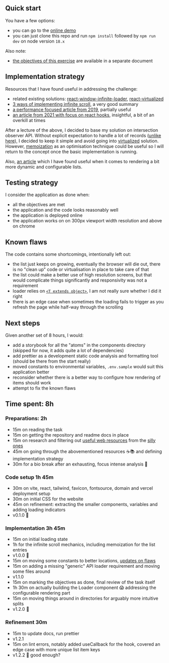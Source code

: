 ## Quick start

You have a few options:

- you can go to the [online demo](https://inifinite-loader.mazur.site)
- you can just clone this repo and run `npm install` followed by `npm run dev` on node version `18.x`

Also note:

- [the objectives of this exercise](./OBJECTIVE.md) are available in a separate document

## Implementation strategy

Resources that I have found useful in addressing the challenge:

- related existing solutions: [react-window-infinite-loader](https://www.npmjs.com/package/react-window-infinite-loader), [react-virtualized](https://github.com/bvaughn/react-virtualized/blob/master/docs/creatingAnInfiniteLoadingList.md)
- [3 ways of implementing infinite scroll](https://blog.logrocket.com/3-ways-implement-infinite-scroll-react/), a very good summary
- [a performance focused article from 2019](https://betterprogramming.pub/build-high-performance-infinite-lists-in-react-a53c0899a211), partially useful
- [an article from 2021 with focus on react hooks](https://blog.logrocket.com/react-hooks-infinite-scroll-advanced-tutorial/), insightful, a bit of an overkill at times

After a lecture of the above, I decided to base my solution on intersection observer API. Without explicit expectation to handle a lot of records ([unlike here](https://github.com/magicwrites/casumo-list/blob/master/OBJECTIVE.md#casumo-loves-lists)), I decided to keep it simple and avoid going into [virtualized](https://github.com/bvaughn/react-virtualized/blob/master/docs/creatingAnInfiniteLoadingList.md) solution. However, [memoization](https://stackoverflow.com/questions/73265434/react-infinite-scroll-how-to-not-re-render-previous-items) as an optimisation technique could be useful so I will return to the concept once the basic implementation is running.

Also, [an article](https://www.developerway.com/posts/react-component-as-prop-the-right-way) which I have found useful when it comes to rendering a bit more dynamic and configurable lists.

## Testing strategy

I consider the application as done when:

- all the objectives are met
- the application and the code looks reasonably well
- the application is deployed online
- the application works on on 300px viewport width resolution and above on chrome

## Known flaws

The code contains some shortcomings, intentionally left out:

- the list just keeps on growing, eventually the browser will die out, there is no "clean up" code or virtualisation in place to take care of that
- the list could make a better use of high resolution screens, but that would complicate things significantly and responsivity was not a requirement
- loader relies on [`<T extends object>`](https://stackoverflow.com/a/53958176), I am not really sure whether I did it right
- there is an edge case when sometimes the loading fails to trigger as you refresh the page while half-way through the scrolling

## Next steps

Given another set of 8 hours, I would:

- add a storybook for all the "atoms" in the components directory (skipped for now, it adds quite a lot of dependencies)
- add prettier as a development static code analysis and formatting tool (should be there from the start really)
- moved constants to environmental variables, `.env.sample` would suit this application better
- reconsider whether there is a better way to configure how rendering of items should work
- attempt to fix the known flaws

## Time spent: 8h

### Preparations: 2h

- 15m on reading the task
- 15m on getting the repository and readme docs in place
- 15m on research and filtering out [useful web resources](#implementation-strategy) from the [silly ones](https://dev.to/garryxiao/react-infinite-loader-with-typescript-idb)
- 45m on going through the abovementioned resources ☕️📚 and defining implementation strategy
- 30m for a bio break after an exhausting, focus intense analysis 🌴

### Code setup 1h 45m

- 30m on vite, react, tailwind, favicon, fontsource, domain and vercel deployment setup
- 30m on initial CSS for the website
- 45m on refinement: extracting the smaller components, variables and adding loading indicators
- v0.1.0 🎉

### Implementation 3h 45m

- 15m on initial loading state
- 1h for the infinite scroll mechanics, including memoization for the list entries
- v1.0.0 🎉
- 15m on moving some constants to better locations, [updates on flaws](#known-flaws)
- 15m on adding a missing "generic" API loader requirement and moving some files around
- v1.1.0
- 15m on marking the objectives as done, final review of the task itself
- 1h 30m on actually building the Loader component 😱 addressing the configurable rendering part
- 15m on moving things around in directories for arguably more intuitive splits
- v1.2.0 🎉

### Refinement 30m

- 15m to update docs, run prettier
- v1.2.1
- 15m on lint errors, notably added useCallback for the hook, covered an edge case with more unique list item keys
- v1.2.2 🎉 good enough?
